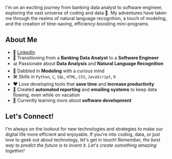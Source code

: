 

I'm on an exciting journey from banking data analyst to software engineer, exploring the vast universe of coding and data 🚀. My adventures have taken me through the realms of natural language recognition, a touch of modeling, and the creation of time-saving, efficiency-boosting mini-programs.

## About Me

- 🔗 [LinkedIn](#)
- 🏦 Transitioning from a **Banking Data Analyst** to a **Software Engineer**
- 📊 Passionate about **Data Analysis** and **Natural Language Recognition**
- 🧠 Dabbled in **Modeling** with a curious mind
- 🛠️ Skills in `Python`, `C`, `SQL`, `HTML`, `CSS`, `JavaScript`, `R`
- ❤️ Love developing tools that **save time** and **increase productivity**
- 🤖 Created **automated reporting** and **emailing systems** to keep data flowing, even while on vacation
- 🌱 Currently learning more about **software development**

## Let's Connect!

I'm always on the lookout for new technologies and strategies to make our digital life more efficient and enjoyable. If you're into coding, data, or just love to geek out about technology, let's get in touch!
_Remember, the best way to predict the future is to invent it. Let's create something amazing together!_





